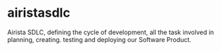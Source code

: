 # airistasdlc
Airista SDLC, defining the cycle of development, all the task involved in planning, creating. testing and deploying our Software Product. 
